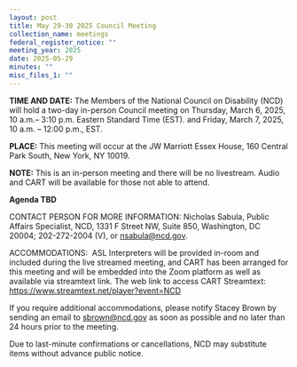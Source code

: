 ```yaml
---
layout: post
title: May 29-30 2025 Council Meeting
collection_name: meetings
federal_register_notice: ""
meeting_year: 2025
date: 2025-05-29
minutes: ""
misc_files_1: ""
---
```

**TIME AND DATE:** The Members of the National Council on Disability (NCD) will hold a two-day in-person Council meeting on Thursday, March 6, 2025, 10 a.m.– 3:10 p.m. Eastern Standard Time (EST). and Friday, March 7, 2025, 10 a.m. – 12:00 p.m., EST.

**PLACE:** This meeting will occur at the JW Marriott Essex House, 160 Central Park South, New York, NY 10019. 

**NOTE:** This is an in-person meeting and there will be no livestream. Audio and CART will be available for those not able to attend.



**Agenda TBD**



CONTACT PERSON FOR MORE INFORMATION: Nicholas Sabula, Public Affairs Specialist, NCD, 1331 F Street NW, Suite 850, Washington, DC 20004; 202-272-2004 (V), or nsabula@ncd.gov.

ACCOMMODATIONS:  ASL Interpreters will be provided in-room and included during the live streamed meeting, and CART has been arranged for this meeting and will be embedded into the Zoom
platform as well as available via streamtext link. The web link to access CART Streamtext: <https://www.streamtext.net/player?event=NCD>

If you require additional accommodations, please notify Stacey Brown by sending an email to [sbrown@ncd.gov](mailto:sbrown@ncd.gov) as soon as possible and no later than 24 hours prior to the meeting.

Due to last-minute confirmations or cancellations, NCD may substitute items without advance public notice.
